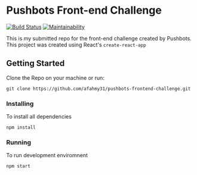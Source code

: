 # Pushbots Front-end Challenge

[![Build Status](https://scrutinizer-ci.com/g/afahmy31/pushbots-frontend-challenge/badges/build.png?b=master)](https://scrutinizer-ci.com/g/afahmy31/pushbots-frontend-challenge/build-status/master)
[![Maintainability](https://api.codeclimate.com/v1/badges/a99a88d28ad37a79dbf6/maintainability)](https://codeclimate.com/github/codeclimate/codeclimate/maintainability)

This is my submitted repo for the front-end challenge created by Pushbots.
This project was created using React's `create-react-app`

## Getting Started

Clone the Repo on your machine or run:

```
git clone https://github.com/afahmy31/pushbots-frontend-challenge.git
```

### Installing

To install all dependencies

```
npm install
```

### Running

To run development enviromnent

```
npm start
```
